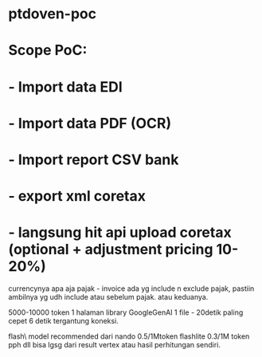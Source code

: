 # ptdoven-poc

# Scope PoC:
# - Import data EDI
# - Import data PDF (OCR)
# - Import report CSV bank
# - export xml coretax
# - langsung hit api upload coretax (optional + adjustment pricing 10-20%)


currencynya apa aja
pajak - invoice ada yg include n exclude pajak, pastiin ambilnya yg udh include atau sebelum pajak. atau keduanya.


5000-10000 token 1 halaman
library GoogleGenAI
1 file - 20detik paling cepet 6 detik tergantung koneksi.


flash\\ model recommended dari nando 0.5/1Mtoken
flashlite 0.3/1M token
pph dll bisa lgsg dari result vertex atau hasil perhitungan sendiri.